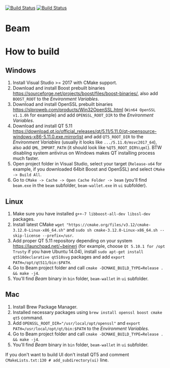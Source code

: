 [![Build Status](https://travis-ci.com/beam-mw/beam.svg?token=9GsAxqTGpjsBMMHVvgzz&branch=master)](https://travis-ci.com/beam-mw/beam)
[![Build Status](https://ci.appveyor.com/api/projects/status/voh9d2q7i5oj20rr/branch/master?svg=true)](https://ci.appveyor.com/project/beam-mw/beam/branch/master)

# Beam

# How to build

## Windows
1. Install Visual Studio >= 2017 with CMake support.
1. Download and install Boost prebuilt binaries https://sourceforge.net/projects/boost/files/boost-binaries/, also add `BOOST_ROOT` to the _Environment Variables_.
1. Download and install OpenSSL prebuilt binaries https://slproweb.com/products/Win32OpenSSL.html (`Win64 OpenSSL v1.1.0h` for example) and add `OPENSSL_ROOT_DIR` to the _Environment Variables_.
1. Download and install QT 5.11 https://download.qt.io/official_releases/qt/5.11/5.11.0/qt-opensource-windows-x86-5.11.0.exe.mirrorlist and add `QT5_ROOT_DIR` to the _Environment Variables_ (usually it looks like `.../5.11.0/msvc2017_64`), also add `QML_IMPORT_PATH` (it should look like `%QT5_ROOT_DIR%\qml`). BTW disabling system antivirus on Windows makes QT installing process much faster.
1. Open project folder in Visual Studio, select your target (`Release-x64` for example, if you downloaded 64bit Boost and OpenSSL) and select `CMake -> Build All`.
1. Go to `CMake -> Cache -> Open Cache Folder -> beam` (you'll find `beam.exe` in the `beam` subfolder, `beam-wallet.exe` in `ui` subfolder).

## Linux
1. Make sure you have installed `g++-7 libboost-all-dev libssl-dev` packages.
1. Install latest CMake `wget "https://cmake.org/files/v3.12/cmake-3.12.0-Linux-x86_64.sh"` and `sudo sh cmake-3.12.0-Linux-x86_64.sh --skip-license --prefix=/usr`.
1. Add proper QT 5.11 repository depending on your system https://launchpad.net/~beineri (for example, choose `Qt 5.10.1 for /opt Trusty` if you have Ubuntu 14.04), install `sudo apt-get install qt510declarative qt510svg` packages and add `export PATH=/opt/qt511/bin:$PATH`.
1. Go to Beam project folder and call `cmake -DCMAKE_BUILD_TYPE=Release . && make -j4`.
1. You'll find _Beam_ binary in `bin` folder, `beam-wallet` in `ui` subfolder.

## Mac
1. Install Brew Package Manager.
1. Installed necessary packages using `brew install openssl boost cmake qt5` command.
1. Add `OPENSSL_ROOT_DIR="/usr/local/opt/openssl"` and `export PATH=/usr/local/opt/qt/bin:$PATH` to the _Environment Variables_.
1. Go to Beam project folder and call `cmake -DCMAKE_BUILD_TYPE=Release . && make -j4`.
1. You'll find _Beam_ binary in `bin` folder, `beam-wallet` in `ui` subfolder.

If you don't want to build UI don't install QT5 and comment `CMakeLists.txt:130 # add_subdirectory(ui)` line.
